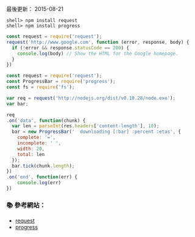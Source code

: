 
最後更新： 2015-08-21          


```console
shell> npm install request
shell> npm install progress
```

```js
const request = require('request');
request('http://www.google.com', function (error, response, body) {
  if (!error && response.statusCode == 200) {
    console.log(body) // Show the HTML for the Google homepage. 
  }
})
```
```js
const request = require('request');
const ProgressBar = require('progress');
const fs = require('fs');

var req = request('http://nodejs.org/dist/v0.10.28/node.exe');
var bar;

req
.on('data', function(chunk) {
  var len = parseInt(res.headers['content-length'], 10);
  bar = new ProgressBar('  downloading [:bar] :percent :etas', {
    complete: '=',
    incomplete: ' ',
    width: 20,
    total: len
  });
  bar.tick(chunk.length);
})
.on('end', function(err) {
    console.log(err)
})

```

### :books: 參考網站：

- [request](https://www.npmjs.com/package/request)
- [progress](https://www.npmjs.com/package/progress)